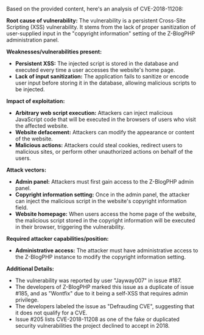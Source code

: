Based on the provided content, here's an analysis of CVE-2018-11208:

**Root cause of vulnerability:**
The vulnerability is a persistent Cross-Site Scripting (XSS) vulnerability. It stems from the lack of proper sanitization of user-supplied input in the "copyright information" setting of the Z-BlogPHP administration panel.

**Weaknesses/vulnerabilities present:**
- **Persistent XSS:** The injected script is stored in the database and executed every time a user accesses the website's home page.
- **Lack of input sanitization:** The application fails to sanitize or encode user input before storing it in the database, allowing malicious scripts to be injected.

**Impact of exploitation:**
- **Arbitrary web script execution:** Attackers can inject malicious JavaScript code that will be executed in the browsers of users who visit the affected website.
- **Website defacement:** Attackers can modify the appearance or content of the website.
- **Malicious actions:** Attackers could steal cookies, redirect users to malicious sites, or perform other unauthorized actions on behalf of the users.

**Attack vectors:**
- **Admin panel:** Attackers must first gain access to the Z-BlogPHP admin panel.
- **Copyright information setting:** Once in the admin panel, the attacker can inject the malicious script in the website's copyright information field.
- **Website homepage:** When users access the home page of the website, the malicious script stored in the copyright information will be executed in their browser, triggering the vulnerability.

**Required attacker capabilities/position:**
- **Administrative access:** The attacker must have administrative access to the Z-BlogPHP instance to modify the copyright information setting.

**Additional Details:**

- The vulnerability was reported by user "Jayway007" in issue #187.
- The developers of Z-BlogPHP marked this issue as a duplicate of issue #185, and as "Wontfix" due to it being a self-XSS that requires admin privilege.
- The developers labeled the issue as "Defrauding CVE", suggesting that it does not qualify for a CVE.
- Issue #205 lists CVE-2018-11208 as one of the fake or duplicated security vulnerabilities the project declined to accept in 2018.